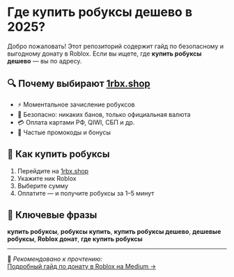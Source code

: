 # Где купить робуксы дешево в 2025?

Добро пожаловать! Этот репозиторий содержит гайд по безопасному и выгодному донату в Roblox. Если вы ищете, где **купить робуксы дешево** — вы по адресу.

## 🔍 Почему выбирают [1rbx.shop](https://1rbx.shop/ru)

- ⚡ Моментальное зачисление робуксов
- 🔐 Безопасно: никаких банов, только официальная валюта
- 💳 Оплата картами РФ, QIWI, СБП и др.
- 🎁 Частые промокоды и бонусы

## 🧾 Как купить робуксы

1. Перейдите на [1rbx.shop](https://1rbx.shop/ru)
2. Укажите ник Roblox
3. Выберите сумму
4. Оплатите — и получите робуксы за 1–5 минут

## 💬 Ключевые фразы

**купить робуксы**, **робуксы купить**, **купить робуксы дешево**, **дешевые робуксы**, **Roblox донат**, **где купить робуксы**

---

📌 _Рекомендовано к прочтению:_  
[Подробный гайд по донату в Roblox на Medium →](https://medium.com/@ваш_профиль)

